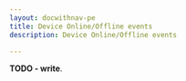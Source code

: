 ```yaml
---
layout: docwithnav-pe
title: Device Online/Offline events
description: Device Online/Offline events

---
```


**TODO - write**.